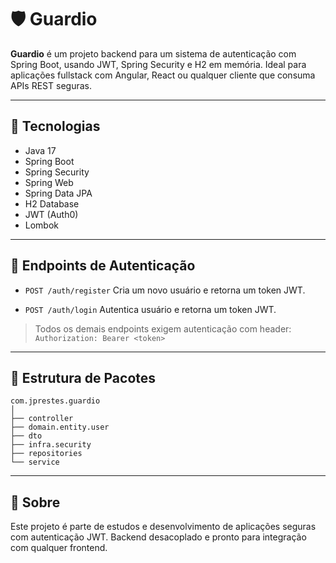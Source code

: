 # 🛡️ Guardio

**Guardio** é um projeto backend para um sistema de autenticação com Spring Boot, usando JWT, Spring Security e H2 em memória. Ideal para aplicações fullstack com Angular, React ou qualquer cliente que consuma APIs REST seguras.

---

## 🚀 Tecnologias

- Java 17
- Spring Boot
- Spring Security
- Spring Web
- Spring Data JPA
- H2 Database
- JWT (Auth0)
- Lombok

---

## 🔐 Endpoints de Autenticação

* `POST /auth/register`
  Cria um novo usuário e retorna um token JWT.

* `POST /auth/login`
  Autentica usuário e retorna um token JWT.

> Todos os demais endpoints exigem autenticação com header:
> `Authorization: Bearer <token>`

---

## 🧩 Estrutura de Pacotes

```
com.jprestes.guardio
│
├── controller
├── domain.entity.user
├── dto
├── infra.security
├── repositories
└── service
```

---

## 📌 Sobre

Este projeto é parte de estudos e desenvolvimento de aplicações seguras com autenticação JWT.
Backend desacoplado e pronto para integração com qualquer frontend.
